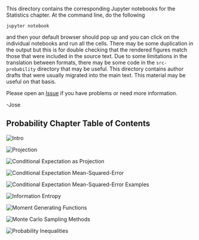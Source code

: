 This directory contains the corresponding Jupyter notebooks
for the Statistics chapter. At the command line, do the following

    jupyter notebook

and then your default browser should pop up and you can click on
the individual notebooks and run all the cells. There may be some
duplication in the output but this is for double checking that the
rendered figures match those that were included in the source text.
Due to some limitations in the translation between formats, there may
be some code in the `src-probability` directory that may be useful. This
directory contains author drafts that were usually migrated into the
main text. This material may be useful on that basis.

Please open an [Issue](https://github.com/unpingco/python_for_prob_stats_ml) 
if you have problems or need more information.

-Jose

Probability Chapter Table of Contents
-------------------------------------

![Intro](intro.ipynb)

![Projection](projection.ipynb)

![Conditional Expectation as Projection](./Conditional_Expectation_Projection.ipynb)

![Conditional Expectation Mean-Squared-Error](./Conditional_expectation_MSE.ipynb)

![Conditional Expectation Mean-Squared-Error Examples](./Conditional_expectation_MSE_Ex.ipynb)

![Information Entropy](./Information_Entropy.ipynb)

![Moment Generating Functions](./moment_generating.ipynb)

![Monte Carlo Sampling Methods](./Sampling_Monte_Carlo.ipynb)

![Probability Inequalities](./ProbabilityInequalities.ipynb)
